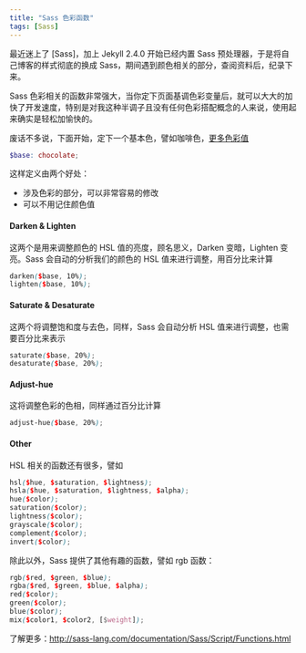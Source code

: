 ```yaml
---
title: "Sass 色彩函数"
tags: [Sass]
---
```


最近迷上了 [Sass]，加上 Jekyll 2.4.0 开始已经内置 Sass 预处理器，于是将自己博客的样式彻底的换成 Sass，期间遇到颜色相关的部分，查阅资料后，纪录下来。

Sass 色彩相关的函数非常强大，当你定下页面基调色彩变量后，就可以大大的加快了开发速度，特别是对我这种半调子且没有任何色彩搭配概念的人来说，使用起来确实是轻松加愉快的。

废话不多说，下面开始，定下一个基本色，譬如咖啡色，[更多色彩值](//github.com/sass/sass/blob/stable/lib/sass/script/value/color.rb#L28-L180)
<!-- more -->

```scss
$base: chocolate;
```

这样定义由两个好处：

- 涉及色彩的部分，可以非常容易的修改
- 可以不用记住颜色值

#### Darken & Lighten

这两个是用来调整颜色的 HSL 值的亮度，顾名思义，Darken 变暗，Lighten 变亮。Sass 会自动的分析我们的颜色的 HSL 值来进行调整，用百分比来计算

```scss
darken($base, 10%);
lighten($base, 10%);
```

#### Saturate & Desaturate

这两个将调整饱和度与去色，同样，Sass 会自动分析 HSL 值来进行调整，也需要百分比来表示

```scss
saturate($base, 20%);
desaturate($base, 20%);
```

#### Adjust-hue

这将调整色彩的色相，同样通过百分比计算

```scss
adjust-hue($base, 20%);
```

#### Other

HSL 相关的函数还有很多，譬如

```scss
hsl($hue, $saturation, $lightness);
hsla($hue, $saturation, $lightness, $alpha);
hue($color);
saturation($color);
lightness($color);
grayscale($color);
complement($color);
invert($color);
```

除此以外，Sass 提供了其他有趣的函数，譬如 rgb 函数：

```scss
rgb($red, $green, $blue);
rgba($red, $green, $blue, $alpha);
red($color);
green($color);
blue($color);
mix($color1, $color2, [$weight]);
```

了解更多：<http://sass-lang.com/documentation/Sass/Script/Functions.html>
